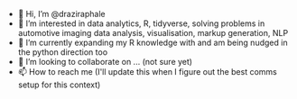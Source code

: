 - 👋 Hi, I’m @draziraphale
- 👀 I’m interested in data analytics, R, tidyverse, solving problems in automotive imaging data analysis, visualisation, markup generation, NLP
- 🌱 I’m currently expanding my R knowledge with and am being nudged in the python direction too
- 💞️ I’m looking to collaborate on ... (not sure yet)
- 📫 How to reach me (I'll update this when I figure out the best comms setup for this context)

<!---
draziraphale/draziraphale is a ✨ special ✨ repository because its `README.md` (this file) appears on your GitHub profile.
You can click the Preview link to take a look at your changes.
--->
